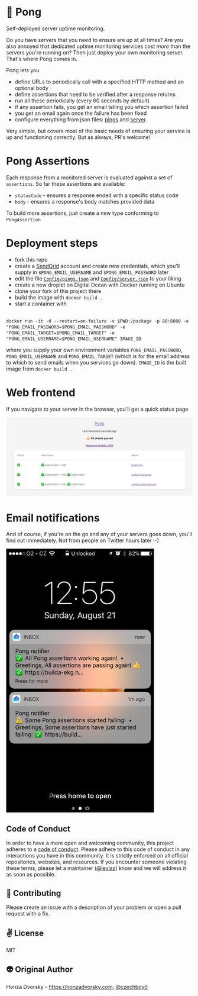 # :bell: Pong

Self-deployed server uptime monitoring.

Do you have servers that you need to ensure are up at all times? Are you also annoyed that dedicated uptime monitoring services cost *more* than the servers you're running on? Then just deploy your own monitoring server. That's where Pong comes in.

Pong lets you
- define URLs to periodically call with a specified HTTP method and an optional body
- define assertions that need to be verified after a response returns
- run all these periodically (every 60 seconds by default)
- if any assertion fails, you get an email telling you which assertion failed
- you get an email again once the failure has been fixed
- configure everything from json files: [pings](Config/pings.json) and [server](Config/server.json).

Very simple, but covers most of the basic needs of ensuring your service is up and functioning correctly. But as always, PR's welcome!

# Pong Assertions

Each response from a monitored server is evaluated against a set of `assertions`. So far these assertions are available:
- `statusCode` - ensures a response ended with a specific status code
- `body` - ensures a response's body matches provided data

To build more assertions, just create a new type conforming to `PongAssertion`

# Deployment steps

- fork this repo
- create a [SendGrid](https://sendgrid.com) account and create new credentials, which you'll supply in `$PONG_EMAIL_USERNAME` and `$PONG_EMAIL_PASSWORD` later
- edit the file [`Config/pings.json`](Config/pings.json) and [`Config/server.json`](Config/server.json) to your liking
- create a new droplet on Digital Ocean with Docker running on Ubuntu
- clone your fork of this project there
- build the image with `docker build .`
- start a container with

```

docker run -it -d --restart=on-failure -v $PWD:/package -p 80:8080 -e "PONG_EMAIL_PASSWORD=$PONG_EMAIL_PASSWORD" -e "PONG_EMAIL_TARGET=$PONG_EMAIL_TARGET" -e "PONG_EMAIL_USERNAME=$PONG_EMAIL_USERNAME" IMAGE_ID

```

where you supply your own environment variables `PONG_EMAIL_PASSWORD`, `PONG_EMAIL_USERNAME` and `PONG_EMAIL_TARGET` (which is for the email address to which to send emails when you services go down). `IMAGE_ID` is the built image from `docker build .`

# Web frontend

If you navigate to your server in the browser, you'll get a quick status page

![](Meta/web.png)

# Email notifications

And of course, if you're on the go and any of your servers goes down, you'll find out immediately. Not from people on Twitter hours later :-)

<img src="Meta/mobile.png" width="400px">

Code of Conduct
---------------
In order to have a more open and welcoming community, this project adheres to a [code of conduct](https://github.com/levlaz/Pong/blob/master/CONDUCT.md). Please adhere to this code of conduct in any interactions you have in this community. It is strictly enforced on all official repositories, websites, and resources. If you encounter someone violating these terms, please let a maintainer ([@levlaz](https://github.com/levlaz)) know and we will address it as soon as possible.

:gift_heart: Contributing
------------
Please create an issue with a description of your problem or open a pull request with a fix.

:v: License
-------
MIT

:alien: Original Author
------
Honza Dvorsky - https://honzadvorsky.com, [@czechboy0](https://twitter.com/czechboy0)
